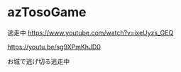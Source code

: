 # azTosoGame
逃走中
https://www.youtube.com/watch?v=ixeUyzs_GEQ

https://youtu.be/sg9XPmKhJD0

お城で逃げ切る逃走中

